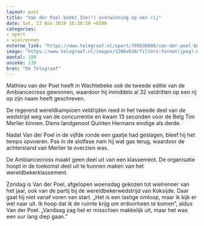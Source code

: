 ```yaml
---
layout: post
title: "Van der Poel boekt 32e(!) overwinning op een rij"
date: Sat, 23 Nov 2019 16:38:29 +0100
categories: 
- sport 
- wielrennen 
externe_link: "https://www.telegraaf.nl/sport/705030088/van-der-poel-boekt-32e-overwinning-op-een-rij"
image: "https://www.telegraaf.nl/images/1200x630/filters:format(jpeg):quality(80)/cdn-kiosk-api.telegraaf.nl/4c85556e-0e07-11ea-883b-0218eaf05005.jpg"
aantal: 189
unieke: 130
bron: "De Telegraaf"
---
```


<p class="intro">Mathieu van der Poel heeft in Wachtebeke ook de tweede editie van de Ambiancecross gewonnen, waardoor hij inmiddels al 32 veldritten op een rij op zijn naam heeft geschreven.</p> <p>De regerend wereldkampioen veldrijden reed in het tweede deel van de wedstrijd weg van de concurrentie en kwam 13 seconden voor de Belg Tim Merlier binnen. Diens landgenoot Quinten Hermans eindige als derde.</p><p>Nadat Van der Poel in de vijfde ronde een gaatje had geslagen, bleef hij het tempo opvoeren. Pas in de slotfase nam hij wat gas terug, waardoor de achterstand van Merlier te overzien was.</p><p>De Ambiancecross maakt geen deel uit van een klassement. De organisatie hoopt in de toekomst deel uit te kunnen maken van het wereldbekerklassement.</p><p>Zondag is Van der Poel, afgelopen woensdag gekozen tot wielrenner van het jaar, ook van de partij bij de wereldbekerwedstrijd van Koksijde. Daar gaat hij niet vanaf voren van start. „Het is een lastige omloop, maar ik kijk er wel naar uit. Ik hoop dat ik de ruimte krijg om erdoorheen te komen”, aldus Van der Poel. „Vandaag zag het er misschien makkelijk uit, maar het was een uur lang diep gaan.”</p>
